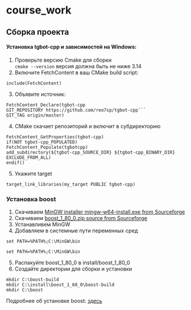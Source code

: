 # course_work
## Сборка проекта
#### Установка tgbot-cpp и зависимостей на Windows:
1) Проверьте версию Cmake для сборки\
```cmake --version```
версия должна быть не ниже 3.14
2) Включите FetchContent в ваш CMake build script:

```
include(FetchContent)
```
3) Объявите источник:
```
FetchContent_Declare(tgbot-cpp
GIT_REPOSITORY https://github.com/reo7sp/tgbot-cpp```
GIT_TAG origin/master)
```
4) CMake скачает репозиторий и включит в субдиректорию
```
FetchContent_GetProperties(tgbot-cpp)
if(NOT tgbot-cpp_POPULATED)
FetchContent_Populate(tgbotcpp)
add_subdirectory(${tgbot-cpp_SOURCE_DIR} ${tgbot-cpp_BINARY_DIR} EXCLUDE_FROM_ALL)
endif()
```
5) Укажите target
```
target_link_libraries(my_target PUBLIC tgbot-cpp)
```
### Установка boost
1) Скачиваем [MinGW installer mingw-w64-install.exe from Sourceforge](https://sourceforge.net/projects/mingw-w64/files/Toolchains%20targetting%20Win32/Personal%20Builds/mingw-builds/installer/)
2) Скачиваем [boost_1_80_0.zip source from Sourceforge](https://sourceforge.net/projects/boost/files/boost/1.80.0/)
3) Устанавливем MinGW
4) Добавляем в системные пути переменных сред
```
set PATH=%PATH%;C:\MinGW\bin
```
```
set PATH=%PATH%;C:\MinGW\bin
```
5) Распакуйте boost_1_80_0 в install/boost_1_80_0
6) Создайте директории для сборки и установки
```
mkdir C:\boost-build
mkdir C:\install\boost_1_68_0\boost-build
mkdir C:\boost
```
Подробнее об установке boost: [здесь](https://gist.github.com/zrsmithson/0b72e0cb58d0cb946fc48b5c88511da8)
